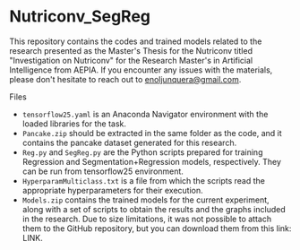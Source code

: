 # Nutriconv_SegReg
This repository contains the codes and trained models related to the research presented as the Master's Thesis for the Nutriconv titled "Investigation on Nutriconv" for the Research Master's in Artificial Intelligence from AEPIA. If you encounter any issues with the materials, please don't hesitate to reach out to enoljunquera@gmail.com.

Files
- `tensorflow25.yaml` is an Anaconda Navigator environment with the loaded libraries for the task.
- `Pancake.zip` should be extracted in the same folder as the code, and it contains the pancake dataset generated for this research.
- `Reg.py` and `SegReg.py` are the Python scripts prepared for training Regression and Segmentation+Regression models, respectively. They can be run from tensorflow25 environment.
- `HyperparamMulticlass.txt` is a file from which the scripts read the appropriate hyperparameters for their execution.
- `Models.zip` contains the trained models for the current experiment, along with a set of scripts to obtain the results and the graphs included in the research. Due to size limitations, it was not possible to attach them to the GitHub repository, but you can download them from this link: LINK.
